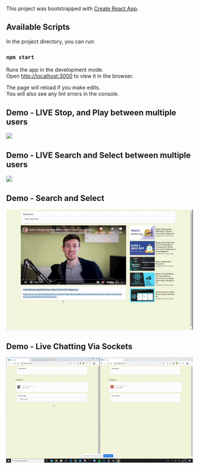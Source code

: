 This project was bootstrapped with [Create React App](https://github.com/facebook/create-react-app).

## Available Scripts

In the project directory, you can run:

### `npm start`

Runs the app in the development mode.<br />
Open [http://localhost:3000](http://localhost:3000) to view it in the browser.

The page will reload if you make edits.<br />
You will also see any lint errors in the console.
## Demo - LIVE Stop, and Play between multiple users
![](pausestart.gif)


## Demo - LIVE Search and Select between multiple users
![](search.gif)

## Demo - Search and Select
![](react.gif)

## Demo - Live Chatting Via Sockets
![](react1.gif)